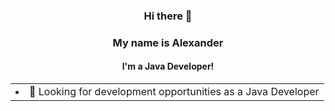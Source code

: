 <div id="header" align="center">
    <h3>Hi there 👋</h3>
    <h3>My name is Alexander</h3>
    <h4>I'm a Java Developer!</h4>
</div>

<div>
   <table width="100%" height="100%" align="center" valign="center">
   <tr><td>
         <li> 🌱 Looking for development opportunities as a Java Developer
   </td></tr>
   </table>
</div>

<div id="header" align="center">
    <h3>Contacts</h3>
    <a href="https://t.me/quadalus">
        <img src="https://img.shields.io/badge/Telegram-2CA5E0?style=for-the-badge&logo=telegram&logoColor=white">
    </a>
    <a href="mailto:quadalus@yandex.ru">
        <img src="https://img.shields.io/badge/Gmail-D14836?style=for-the-badge&logo=gmail&logoColor=whitehttps://img.shields.io/badge/Gmail-D14836?style=for-the-badge&logo=gmail&logoColor=white">
    </a>
</div>

<h3 align="center">Languages and tools</h3>
<div align="center">
    <code><img height="30" title="Java" alt="Java" src="https://cdn.jsdelivr.net/gh/devicons/devicon/icons/java/java-original-wordmark.svg"></code>
    <code><img height="30" title="Spring" alt="Spring"src="https://cdn.jsdelivr.net/gh/devicons/devicon/icons/spring/spring-original-wordmark.svg"></code>
    <code><img height="30" title="PostgreSQL" alt="PostgreSQL" src="https://cdn.jsdelivr.net/gh/devicons/devicon/icons/postgresql/postgresql-original-wordmark.svg"></code>
    <code><img height="30" title="Docker" alt="Docker" src="https://cdn.jsdelivr.net/gh/devicons/devicon/icons/docker/docker-original.svg"></code>
    <code><img height="30" title="Git" alt="Git" src="https://cdn.jsdelivr.net/gh/devicons/devicon/icons/git/git-original-wordmark.svg"></code>
</div>
<br>
<div id="stat" align="center">
    <img src="https://github-profile-summary-cards.vercel.app/api/cards/profile-details?username=Quadalus" alt=""/>
</div>
<div id="stat" align="center">
    <img src="https://github-readme-stats.vercel.app/api?username=Quadalus&show_icons=true">
    <img src="https://github-profile-summary-cards.vercel.app/api/cards/most-commit-language?username=Quadalus" alt=""/>
</div>
